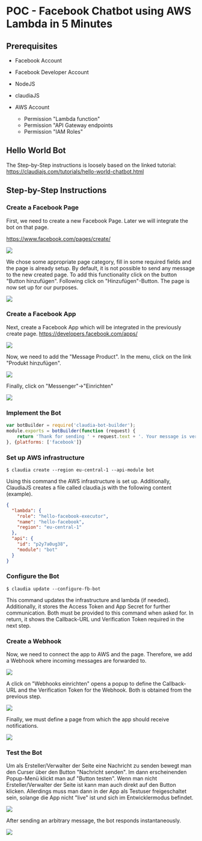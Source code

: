 # POC - Facebook Chatbot using AWS Lambda in 5 Minutes

## Prerequisites
* Facebook Account
* Facebook Developer Account

* NodeJS
* claudiaJS

* AWS Account
  * Permission "Lambda function"
  * Permission "API Gateway endpoints
  *  Permission "IAM Roles"

## Hello World Bot
The Step-by-Step instructions is loosely based on the linked tutorial: https://claudiajs.com/tutorials/hello-world-chatbot.html

## Step-by-Step Instructions

### Create a Facebook Page
First, we need to create a new Facebook Page. Later we will integrate the bot on that page.

https://www.facebook.com/pages/create/

![](createPage.png)

We chose some appropriate page category, fill in some required fields and the page is already setup.
By default, it is not possible to send any message to the new created page. To add this functionality click on the button "Button hinzufügen". Following click on "Hinzufügen"-Button. The page is now set up for our purposes.

![](enableMessageButton.png)

### Create a Facebook App
Next, create a Facebook App which will be integrated in the previously create page.
https://developers.facebook.com/apps/

![](createApp.png)

Now, we need to add the "Message Product". In the menu, click on the link "Produkt hinzufügen". 

![](addProductMessenger.png)

Finally, click on "Messenger"->"Einrichten"

![](configureMessenger.png)

### Implement the Bot
```javascript
var botBuilder = require('claudia-bot-builder');
module.exports = botBuilder(function (request) {
	return 'Thank for sending ' + request.text + '. Your message is very important to us!'
}, {platforms: ['facebook']}
```
### Set up AWS infrastructure
`$ claudia create --region eu-central-1 --api-module bot`

Using this command the AWS infrastructure is set up. Additionally, ClaudiaJS creates a file called claudia.js with the following content (example).
```json
{
  "lambda": {
    "role": "hello-facebook-executor",
    "name": "hello-facebook",
    "region": "eu-central-1"
  },
  "api": {
    "id": "p2y7a0ug38",
    "module": "bot"
  }
}
```
### Configure the Bot
`$ claudia update --configure-fb-bot`

This command updates the infrastructure and lambda (if needed). Additionally, it stores the Access Token and App Secret for further communication. Both must be provided to this command when asked for. In return, it shows the Callback-URL und Verification Token required in the next step.

### Create a Webhook
Now, we need to connect the app to AWS and the page. Therefore, we add a Webhook where incoming messages are forwarded to.

![](createWebhook.png)

A click on  "Webhooks einrichten" opens a popup to define the Callback-URL and the Verification Token for the Webhook. Both is obtained from the previous step.

![](configureWebhook.png)

Finally, we must define a page from which the app should receive notifications.

![](registerEventListener.png)

### Test the Bot
Um als Ersteller/Verwalter der Seite eine Nachricht zu senden bewegt man den Curser über den Button "Nachricht senden". Im dann erscheinenden Popup-Menü klickt man auf "Button testen". Wenn man nicht Ersteller/Verwalter der Seite ist kann man auch direkt auf den Button klicken. Allerdings muss man dann in der App als Testuser freigeschaltet sein, solange die App nicht "live" ist und sich im Entwicklermodus befindet.

![](openChat.png)

After sending an arbitrary message, the bot responds instantaneously.

![](sendMessage.png)
